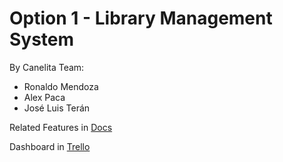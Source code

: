 # Option 1 - Library Management System

By Canelita Team:
- Ronaldo Mendoza
- Alex Paca
- José Luis Terán

Related Features in [Docs](https://docs.google.com/document/d/128JWc0ZBDK4FGLvrfFyhTGEVVu7W1VVpWqkQInYGBoM/edit?usp=sharing)

Dashboard in [Trello](https://trello.com/invite/b/66bfaefd90f57fac8d8a89e2/ATTIe5dc79647cc83c4c1277915c7108c2f8B6931ADF/lms-canelita-team)
